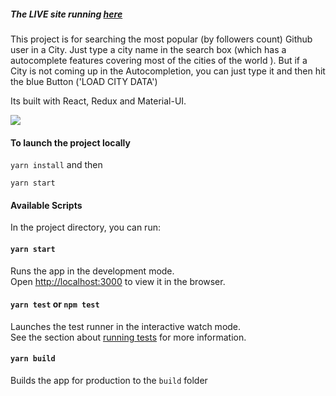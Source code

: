 ##### The LIVE site running [here](https://popular-github-user.netlify.com/)

This project is for searching the most popular (by followers count) Github user in a City. Just type a city name in the search box (which has a autocomplete features covering most of the cities of the world ). But if a City is not coming up in the Autocompletion, you can just type it and then hit the blue Button ('LOAD CITY DATA')

Its built with React, Redux and Material-UI.

<img src="./search-most-popular-github-users.gif">

#### To launch the project locally

`yarn install` and then

`yarn start`

#### Available Scripts

In the project directory, you can run:

#### `yarn start`

Runs the app in the development mode.<br />
Open [http://localhost:3000](http://localhost:3000) to view it in the browser.

#### `yarn test` or `npm test`

Launches the test runner in the interactive watch mode.<br />
See the section about [running tests](https://facebook.github.io/create-react-app/docs/running-tests) for more information.

#### `yarn build`

Builds the app for production to the `build` folder
